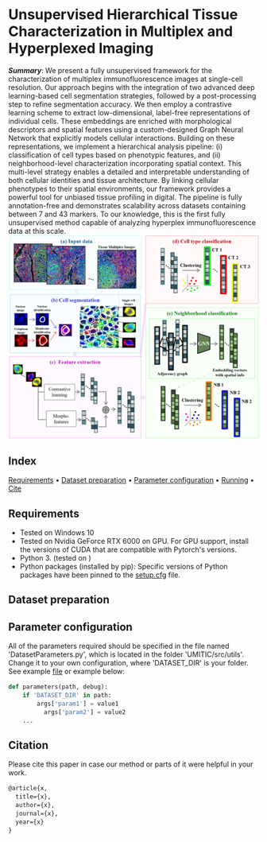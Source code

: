 # Unsupervised Hierarchical Tissue Characterization in Multiplex and Hyperplexed Imaging
***Summary***: We present a fully unsupervised framework for the characterization of multiplex immunofluorescence images at single-cell resolution. Our approach begins with the integration of two advanced deep learning-based cell segmentation strategies, followed by a post-processing step to refine segmentation accuracy. We then employ a contrastive learning scheme to extract low-dimensional, label-free representations of individual cells. These embeddings are enriched with morphological descriptors and spatial features using a custom-designed Graph Neural Network that explicitly models cellular interactions. Building on these representations, we implement a hierarchical analysis pipeline: (i) classification of cell types based on phenotypic features, and (ii) neighborhood-level characterization incorporating spatial context. This multi-level strategy enables a detailed and interpretable understanding of both cellular identities and tissue architecture. By linking cellular phenotypes to their spatial environments, our framework provides a powerful tool for unbiased tissue profiling in digital. The pipeline is fully annotation-free and demonstrates scalability across datasets containing between 7 and 43 markers. To our knowledge, this is the first fully unsupervised method capable of analyzing hyperplex immunofluorescence data at this scale. 
<img src='https://github.com/mariasanguesa/UMITIC/blob/main/images/method_overview.jpg' />

## Index 
[Requirements](#Requirements) • [Dataset preparation](#Dataset-preparation) • [Parameter configuration](#Parameter-configuration) • [Running](#Running) • [Cite](#Citation) 

## Requirements 
* Tested on Windows 10
* Tested on Nvidia GeForce RTX 6000 on GPU. For GPU support, install the versions of CUDA that are compatible with Pytorch's versions.
* Python 3. (tested on )
* Python packages (installed by pip): Specific versions of Python packages have been pinned to the [setup.cfg](setup.cfg) file.
  
## Dataset preparation


## Parameter configuration
All of the parameters required should be specified in the file named 'DatasetParameters.py', which is located in the folder 'UMITIC/src/utils'. Change it to your own configuration, where 'DATASET_DIR' is your folder. See example [file](https://github.com/mariasanguesa/UMITIC/blob/main/UMITIC/src/utils/DatasetParameters.py) or example below:
```python
def parameters(path, debug):
    if 'DATASET_DIR' in path:        
        args['param1'] = value1
	      args['param2'] = value2
	...		
```

## Citation
Please cite this paper in case our method or parts of it were helpful in your work.
```diff
@article{x,
  title={x},
  author={x},
  journal={x},
  year={x}
}
```
